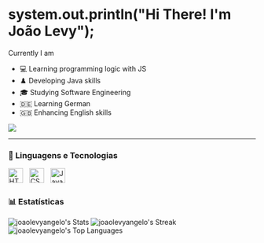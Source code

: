 # system.out.println("Hi There! I'm João Levy");

Currently I am
- 💻 Learning programming logic with JS
- ♟️ Developing Java skills 
- 🎓 Studying Software Engineering
- 🇩🇪  Learning German
- 🇬🇧  Enhancing English skills

<div>
  <a href="https://www.linkedin.com/in/VitorLuisNonino/" target="_blank"><img src="https://img.shields.io/badge/-LinkedIn-%230077B5?style=for-the-badge&logo=linkedin&logoColor=white" target="_blank"></a> 
</div>

---

### 🤖 Linguagens e Tecnologias

<img 
    align="left" 
    alt="HTML"
    title="HTML" 
    width="30px" 
    style="padding-right: 10px;" 
    src="https://cdn.jsdelivr.net/gh/devicons/devicon@latest/icons/html5/html5-original.svg" 
/>
<img 
    align="left" 
    alt="CSS" 
    title="CSS"
    width="30px" 
    style="padding-right: 10px;" 
    src="https://cdn.jsdelivr.net/gh/devicons/devicon@latest/icons/css3/css3-original.svg" 
/>
<img 
    align="left" 
    alt="JavaScript" 
    title="JavaScript"
    width="30px" 
    style="padding-right: 10px;" 
    src="https://cdn.jsdelivr.net/gh/devicons/devicon@latest/icons/javascript/javascript-original.svg" 
/>

<br/>
<br/>

### 📊 Estatísticas

![joaolevyangelo's Stats](https://github-readme-stats.vercel.app/api?username=joaolevyangelo&theme=gotham&show_icons=true&hide_border=true&count_private=true)
![joaolevyangelo's Streak](https://github-readme-streak-stats.herokuapp.com/?user=joaolevyangelo&theme=gotham&hide_border=true)
![joaolevyangelo's Top Languages](https://github-readme-stats.vercel.app/api/top-langs/?username=joaolevyangelo&theme=gotham&show_icons=true&hide_border=true&layout=compact)
